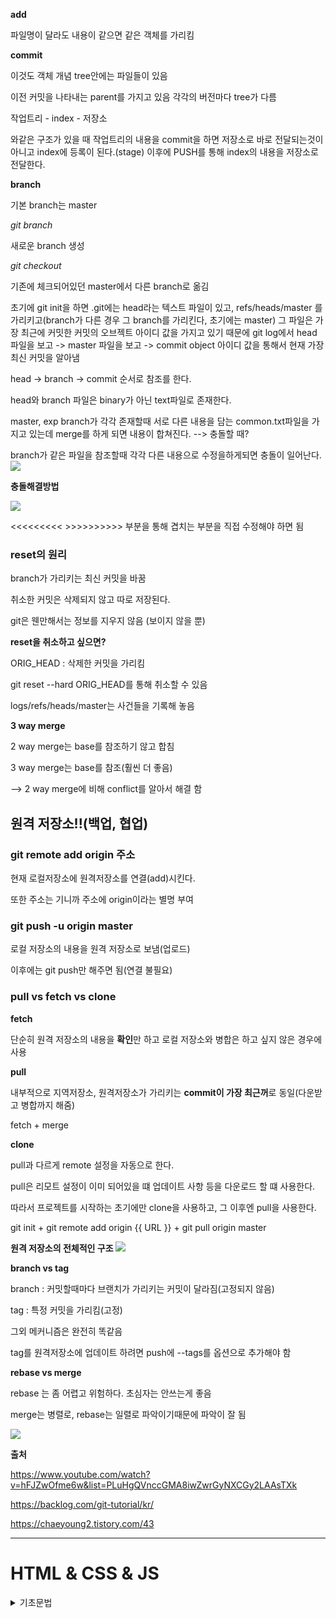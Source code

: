 
**add**

파일명이 달라도 내용이 같으면 같은 객체를 가리킴

**commit**

이것도 객체 개념 tree안에는 파일들이 있음

이전 커밋을 나타내는 parent를 가지고 있음
각각의 버전마다 tree가 다름

작업트리 - index - 저장소

와같은 구조가 있을 때 작업트리의 내용을 commit을 하면 저장소로 바로 전달되는것이 아니고 index에 등록이 된다.(stage) 이후에 PUSH를 통해 index의 내용을 저장소로 전달한다.

**branch**

기본 branch는 master

*git branch*

새로운 branch 생성

*git checkout*

기존에 체크되어있던 master에서 다른 branch로 옮김

초기에 git init을 하면 .git에는 head라는 텍스트 파일이 있고, refs/heads/master 를 가리키고(branch가 다른 경우 그 branch를 가리킨다, 초기에는 master)
그 파일은 가장 최근에 커밋한 커밋의 오브젝트 아이디 값을 가지고 있기 때문에 git log에서 head 파일을 보고 -> master 파일을 보고 -> commit object 아이디 값을 통해서 현재 가장 최신 커밋을 알아냄

head -> branch -> commit 순서로 참조를 한다.

head와 branch 파일은 binary가 아닌 text파일로 존재한다.

master, exp branch가 각각 존재할때 서로 다른 내용을 담는 common.txt파일을 가지고 있는데 merge를 하게 되면 내용이 합쳐진다.
--> 충돌할 때?

branch가 같은 파일을 참조할때 각각 다른 내용으로 수정을하게되면 충돌이 일어난다.
<img src="https://ifh.cc/g/6mvPar.png">

**충돌해결방법**

<img src="https://ifh.cc/g/CAsr75.png">

<<<<<<<<< >>>>>>>>>> 부분을 통해
겹치는 부분을 직접 수정해야 하면 됨

###  reset의 원리

branch가 가리키는 최신 커밋을 바꿈

취소한 커밋은 삭제되지 않고 따로 저장된다.

git은 웬만해서는 정보를 지우지 않음
(보이지 않을 뿐)

**reset을 취소하고 싶으면?**

ORIG_HEAD : 삭제한 커밋을 가리킴
 
git reset --hard ORIG_HEAD를 통해 취소할 수 있음 

logs/refs/heads/master는 사건들을 기록해 놓음

**3 way merge**

2 way merge는 base를 참조하기 않고 합침

3 way merge는 base를 참조(훨씬 더 좋음)

-->  2 way merge에 비해 conflict를 알아서 해결 함

## 원격 저장소!!(백업, 협업)

### git remote add origin 주소

현재 로컬저장소에 원격저장소를 연결(add)시킨다. 

또한 주소는 기니까 주소에 origin이라는 별명 부여

### git push -u origin master

로컬 저장소의 내용을 원격 저장소로 보냄(업로드)

이후에는 git push만 해주면 됨(연결 불필요)

### pull vs fetch vs clone

**fetch**

단순히 원격 저장소의 내용을 **확인**만 하고 로컬 저장소와 병합은 하고 싶지 않은 경우에 사용

**pull**

내부적으로 지역저장소, 원격저장소가 가리키는 **commit이 가장 최근꺼**로 동일(다운받고 병합까지 해줌)

fetch + merge

**clone**

pull과 다르게 remote 설정을 자동으로 한다.

pull은 리모트 설정이 이미 되어있을 떄 업데이트 사항 등을 다운로드 할 떄 사용한다.

따라서 프로젝트를 시작하는 초기에만 clone을 사용하고, 그 이후엔 pull을 사용한다.


git init + git remote add origin {{ URL }} + git pull origin master


**원격 저장소의 전체적인 구조**
<img src="https://img1.daumcdn.net/thumb/R1280x0/?scode=mtistory2&fname=https%3A%2F%2Fblog.kakaocdn.net%2Fdn%2Fdcc3ub%2FbtqNQamP35o%2FhmXwFIBPB82ea5NX3ZwQyK%2Ftfile.svg">

**branch vs tag**

branch : 커밋할때마다 브랜치가 가리키는 커밋이 달라짐(고정되지 않음)

tag : 특정 커밋을 가리킴(고정)

그외 메커니즘은 완전히 똑같음

tag를 원격저장소에 업데이트 하려면 push에 --tags를 옵션으로 추가해야 함

**rebase vs merge**

rebase
는 좀 어렵고 위험하다.
초심자는 안쓰는게 좋음

merge는 병렬로, rebase는
일렬로 파악이기때문에 파악이 잘 됨

<img src="https://ifh.cc/g/OtPK9V.jpg">

**출처**

https://www.youtube.com/watch?v=hFJZwOfme6w&list=PLuHgQVnccGMA8iwZwrGyNXCGy2LAAsTXk

https://backlog.com/git-tutorial/kr/

https://chaeyoung2.tistory.com/43
</details>

--------------------------------------------------------------------------------------

# HTML & CSS & JS

<details>
<summary>기초문법</summary>

----------------------------------

HTML, CSS부분은 모르는 내용 위주로 정리 하고, JS는 꼼꼼하게 정리한다.

----------------------------------

<details>
      <summary> vscode 단축키 모음 </summary>

+ 전체저장   
Ctrl + Alt + S   
      
+ 사이드바 열기/닫기   
 Ctrl + B    
+ 주석처리   
원하는 영역 드래그 후 Ctrl + /   
            </details>

<details> <summary>HTML</summary>
      
+ 블럭요소(block)   
p, div, h, ul, ol ,form 요소가 대표적이고, 데이터가 수평으로 쌓이며, 너비,여백을 설정할 수 없고 가로세로 모두 최소한으로 지정된다.
+ 인라인요소(글자요소, inline)   
span, a, img 요소가 대표적이고, 데이터가 수직으로 쌓이며 너비,여백을 설정할 수 있고 세로는 최소한으로, 가로는 최대한으로 지정된다. 
+ h   
제목에 해당하는 태그로 1~6까지 있고 숫자가 낮을수록 중요하고 크기가 크고 진하다.

+ img   
이미지 태그로 src값에는 이미지의 경로, alt값은 필수 값으로 이미지가 로드가 안됐을때 출력하는 기본 문자다.   
![image](https://user-images.githubusercontent.com/106851561/182117891-ebe5e6df-322c-424a-b319-a0eec129bede.png)
  + 상대경로   
 <img src="https://user-images.githubusercontent.com/106851561/182115723-e1d4361e-4cb4-47a8-becd-62d1bedfb2bc.png" width="400" heigth="400">
  여기서 ./값은 주위파일을 탐색하겠다는 뜻이고, 생략가능하다.    
 <img src="https://user-images.githubusercontent.com/106851561/182116419-eb319028-406e-422a-bac9-0ef07c3cee18.png" width="400" heigth="400">

  + 절대경로   
   /은 루트에 해당하는 값으로 최상위 폴더로 가서 찾는다는 뜻이다.   
  ../은 한 단위의 상위폴더로 가서 찾는다는 뜻이다.  
  <img src="https://user-images.githubusercontent.com/106851561/182116519-fbd80c50-d6d8-440b-9f0e-4720dc2b28b6.png" width="400" heigth="400">
<img src="https://user-images.githubusercontent.com/106851561/182116558-fe22145e-9f04-478d-b437-c9dde5f28ac0.png" width="400" heigth="400">

+ input   
입력태그로 type안에 데이터타입을 설정할 수 있다. 같은 name 속성끼리는 연관을 짓게 하여 하나를 선택하면 그 외에 것들은 체크가 해제된다.   
value 속성은 미리 입력된 값을 나타낸다.   
placehorder 속성은 힌트를 화면에 출력한다.

  + text    
  기본 네모상자
  + checkbox   
  체크박스
  + radio   
  동그란 버튼
+ span   
  글자들을 구분짓기 위해 사용하는 대표적 요소
+ label
input태그와 함께 사용하여 글자를 클릭하여도 요소가 선택되게 한다.
+ div   
대표적으로 박스들을 구분 짓기 위해 사용하는 태그, 매우 많이 사용됨.
+ ul,li
목록을 만드는 태그로 li는 하위 요소들로 서로 순서가 의미가 없을때 사용된다.
+ p   
한줄짜리 태그
+ table   
테이블 요소에 해당하는 태그
+ tr,td   
tr은 행을, td는 열을 만드는 태그로 html에서 복잡하게 행렬을 만드는 식은 구식이므로 쓸 일이 거의 없다.
+ br   
줄바꿈 태그   
+ a   
링크 태그, target속성은 브라우저 의 탭 위치를 가리키고, target="_blank"일때는 브라우저를 새창에서 연다.  
+ class   
요소를 지칭하는 중복 가능한 이름, 많이 쓰임.
+ id   
요소를 지칭하는 고유한 이름
+ data-이름="데이터   
요소에 데이터를 지정
</details>



<details> <summary>CSS</summary>   
      
+ ### 전체 선택자   
(*)
+ ### 태그 선택자      
태그이름
+ ### 클래스 선택자      
.
+ ### 아이디 선택자      
(#)
+ ### 일치 선택자   
span.orange 선택자 span과 .orange를 동시에 만족해야함
+ ### 자식 선택자   
ul > .orange   
ul태그 자식의 orange 클래스를 가진 요소 선택
+ ### 하위(후손) 선택자   
div. orange
div 태그 하위의 orange 클래스를 가진 요소 선택
+ ### 형제 선택자   
.orange + li   
orange 클래스의 다음 형제 요소 li태그 하나 선택
+ ### 일반 형제 선택자   
.oragne ~ li   
orange 클래스의 다음 형제 요소 li태그 모두 선택
+ ### hover   
마우스 커서 올라가 있을 때
+ ### active   
마우스 클릭하고 있을 때
+ ### focus   
input:foucs   
input 요소가 포커스되면 선택, 포커스가 가능한 태그들이 몇개 존재함. div같은건 안됨
+ ### ABC:first-child   
ABC가 형제 요소 중 첫째라면 선택, 주의 해야할 것이 반드시 ABC태그가 첫번째 형제요소여야 선택된다는 것임
<img src="https://user-images.githubusercontent.com/106851561/182659353-d1d6cbd5-505f-4155-b2ad-15740fbe9d2d.png" width="400" heigth="400">
<img src="https://user-images.githubusercontent.com/106851561/182659418-dde1b481-c892-4fe9-86ab-c19417247061.png" width="400" heigth="400">
+ ### ABC:last-child   
ABC:last-child   
ABC가 형제 요소 중 막내라면 선택
+ ### ABC:nth-child(n)   
이게 좀 중요한거같고 특정한 값을 *선택자를 통해 가리킬 수 있음.
ABC가 형제 요소 중 (n)째라면 선택
<img src="https://user-images.githubusercontent.com/106851561/182659891-a9310ed8-e257-4a4e-8423-6db67ffaea57.png" width="400" heigth="400">
그외에 2n, 2n+1,n+2,not(태그네임)등 짝수,홀수, 두번째부터, 태그네임빼고 선택할 수 있음

+ ### ABC::befor ABC::after   
선택자 ABC 요소의 내부 앞에 내용을 삽입하고, 반드시 content를 공백이라도 명시해야 한다. 인라인 요소에 해닫한다. display:block시 블럭요소로 전환 가능   
자주 사용된다고 한다.   
+ ### [ABC]   
속성 선택자로 속성 ABC를 포함한 요소 선택, 예를들어 type="", type="password"가 있을때 [type]도 가능하고, [type="password"]도 가능하다.
+ ### 상속   
<img src="https://user-images.githubusercontent.com/106851561/182801119-36f32ad4-1a09-463b-a529-0851d39a4505.png" width="400" heigth="400"> 
강제 상속시 inherit 속성 부여
+ ### 선택자 우선순위   
1. 점수가 높은 선언이 우선함!   
2. 점수가 같으면, 가장 마지막에 해석된 선언이 우선함!   
전체 선택자 : 0   
태그 선택자 : 1   
class 선택자 : 10   
id 선택자 : 100   
인라인 선언 : 1000   
!important : 99999999   
여기서 인라인 선언과 !important은 사용하지 않는 것이 바람직함. 쓸데없이 점수가 높음.


+ #### CSS 속성(레이아웃, 중요!!!)
   + #### 박스 모델
      + 너비(width, height) : 가로, 세로, auto:브라우저가 너비를 계산, 단위: px, em, vw등 단위로 지정
      + span : 대표적인 인라인 요소로, 포함한 콘텐츠 크기만큼 자동으로 줄어듬
      + div : 대표적 블록 요소, 가로는 부모 요소의 크기만큼 자동으로 늘어나고, 세로는 콘텐츠 크기만큼 자동으로 줄어든다.
      + max-width, max-height : 요소가 커질 수 있는 최대 가로/세로 너비 지정, none값을 줄 경우 최대 너비 제한 x, 0값은 최소 너비 제한 x
      + px : 픽셀
      + % : 상대적 백분율
      + em : 요소의 글꼴 크기
      + rem : 루트 요소(html)의 글꼴 크기
      + vw : 뷰포트 가로 너비의 백분율 : 브라우저의 크기에 따라 달라짐
      + vh : 뷰포드 세로 너비의 백분율 : 동일
      + margin : 요소 외부 여백을 지정하는 단축 속성   
      0 -> 외부 여백 없음, auto -> 브라우저가 여백을 계산, 단위지정 가능(px, em, vw등), 음수의 값 지정시 겹쳐짐   
      top, rigth, bottom, left 순서대로 지정   
      + padding : 요소 내부 여백을 지정하는 단축 속성으로 여백의 크기 만큼 요소의 크기가 커진다.   
      margin과 다르게 %를 자주 사용하고, 부모 요소의 가로 너비에 대한 비율로 지정할때 사용된다.
      + 테두리   
         + border: 선-두께 선-종류 선-색상; 역시나 요소의 크기가 커진다!   
         + border-width : margin과 padding과 같이 여러방향 지정 가능   
         + border-style : none, solid, dashed (선x, 실선, 파선 등), 여러방향 지정가능   
         + border-color : 색상 설정, 기본 색상은 검정, 여러방향 지정가능   
         + border-radius : 요소의 모서리를 둥글게 깎음, 단위지정(px, em ,vw)등, 여러방향 지정가능    
         일정 방향으로 지정할때 : border-top, border-top-width, border-top-style, border-top-color와 같이 지정 가능   
      + box-sizng   
      요소의 크기 게산 기준을 지정, content-box : 요소의 내용 기준, border-box : 요소의 내용 + padding + border로 크기 계산   
      요소에 지정한 가로너비와 세로너비만큼 정확한 크기로 내부 영역과 테두리 선을 추가할때 사용! ---> border-box 사용(자동계산), 기본값은 content-box
      + overflow   
      요소의 크기 이상으로 내용이 넘쳤을 때, 보여짐을 제어하는 단축 속성, 반드시 부모 영역에 지정!, overflow-x,y등 제어가능
         + visible : 넘친 내용 그대로 보여줌, 기본 속성
         + hidden : 넘친 내용 잘라냄   
         + auto : 넘친 내용이 있는 경우에만 잘라내고 스크롤바 생성
         <img src="https://user-images.githubusercontent.com/106851561/182825451-3f2e4da4-f3e1-4bf7-90a6-f14cb2592be4.png" width="400" heigth="400">   
      + display   
         + block : 상자 요소
         + inline : 글자 요소
         + inline-block : 글자 + 상자 요소, 기본 베이스는 글자인데 상자요소를 사용함
         + flex : 1차원 레이아웃
         + grid : 2차원 레이아웃
         + none : 화면에서 사라짐
         + 기타 : table, table-row, table-cell 등
      + opacity   
      투명도 지정, 1 : 불투명, 0~1 숫자 지정, 기본 1
      
   + #### 글꼴, 문자
      + font-style : 글자의 기울기, normal, italic 등등
      + font-weight : 두께, 두께(100~900) 지정, 기본 400
      + font-size : 크기, px단위 지정
      + line-height : 한 줄의 높이, 1.4 --> 글꼴 크기의 1.4가 한줄의 높이가 됨(배수 사용 권장)
      + font-family : 글꼴, 글꼴계열 필수로 지정해야 함.(후보 개념)
      + text-decoration : 문자의 장식(선) none->장식없음, underline->밑줄
      + text-indent : 문자 첫 줄의 들여쓰기 : 단위 지정, 기본 0은 들여쓰기 없음, 음수 사용 가능
   + #### 배경
      + background-position : center -> 정 가운데 배치, 방향 지정 가능, 단위 사용가능(~로부터 멀어지는 지점)
      + background-repeat : no-repeat -> 바둑판식 배열을 사용하지 않겠다. 수평,수직 반복 사용 가능
      + background-color : 색상
      + background-image : 이미지 삽입, url("경로") 사용, 절대 or 상대 경로, 배경색상은 이미지 뒤에 나온다.
      + background-size : 크기속성, auto가 기본(이미지 실제크기), cover:비율유지, 요소의 더 넓은 너비에 맞춤, contain:비율유지, 더 짧은 너비 맞춤(가로,세로 개념)   
      + background-attachment : 요소의 배경 이미지 스크롤 특성 -> scroll, fixed(이미지 고정)
   + #### 색상 표현
      + Hex 색상코드 : 브라우저에서 제공하는 색상 이름 : red, tomato, royalblue   
      + RGB : 빛의 삼원색, #000, #FFFFFF----> 실제 가장 많이 사용됨   
      + RGBA : 빛의 삼원색 + 투명도 : rgba(0, 0, 0, 0.5)
   + #### 배치
      + position : 요소의 위치 지정 기준, 음수 사용 가능
         + static : 기준 없음
         + relative : 요소 자신을 기준
         + absolute : 위치 상 부모 요소를 기준, 부모를 못찾을시 브라우저를 기준으로 배치함
         + fixed : 뷰포트(브라우저)를 기준(고정)
         + top, bottom. left, right : 요소의 각 방향별 거리 지정 auto -> 브라우저가 계산, 단위 지정
         + 요소 쌓임 순서 : 어떤 요소가 사용자와 더 가깝게 있는지(위에 쌓이는지) 결정
            + 요소에 position 속성의 값이 있는 경우 이ㅜ에 쌓임.(기본값 static 제외)
            + 1번 조건이 같은 경우, z-index 속성의 숫자 값이 높을 수록 위에 쌓임
            + 1번과 2번 조건까지 같은 경우, html의 다음 구조일 수록 위에 쌓임
            + z-index : 요소의 쌓임 정도를 지정, 숫자가 높을 수록 위에 쌓임, 기본으로 부모 요소와 동일한 쌓임 정도(0)
         + ##### 요소의 display가 변경될 때 : position 속성의 값으로 absolute, fixed가 지정된 요소는, display속성이 block으로 변경됨(중요!)                 
   + #### 플렉스(정렬) == 수평정렬
      + Flex Container   
        display: flex; 값이 들어있는 요소(부모)
        
         + flex-direction : 주 축을 설정
            + 수평 축 = 행
               + row : 행 축(좌=>우) 시작 -> 끝
               + row-reerse : 행 축(우=>좌)  끝 <- 시작
         + felx-wrap
         Flex items 묶음(줄 바꿈) 여부   
            + nowrap : 기본값, 묶음 없음, 한 줄로만 요소 정렬
            + wrap : 여러 줄로 묶음   
         <img src="https://user-images.githubusercontent.com/106851561/182852439-03c49879-c6dd-4e5c-9a2f-860fdd0a935d.png" width="400" heigth="400">
         + justify-content   
      주 축의 정렬 방법   
            + flex-start : flex items를 시작점으로 정렬 == **수평**일때 왼쪽정렬
            + flex-end : 끝점으로 정렬 == **수평**일때 오른쪽정렬
            + center : 가운데 정렬 == **수평**일때 가운데정렬
         + align-content   
      교차 축의 **여러 줄** 정렬 방법 == ** 수직 정렬**      
            + stretch : flex items를 시작점으로 정렬(기본 값으로 전체아님)
         나머지는 동일하고, 모두 전체에 대한 정렬   
      <img src="https://user-images.githubusercontent.com/106851561/182854379-d5ea73ea-d03b-4c0d-8c03-fd88ef6f9853.png" width="400" heigth="400">
         요소들이 두줄 이상이어야 align-content를 사용할 수 있고 두줄이려면 flex-wrap: wrap; 이어야 하고, 여백이 있어야하므로 **잘 사용안함**   
         + align-items(이게 content 보다 많이 쓰임)   
      교차 축의 한 줄 정렬 방법   
     <img src="https://user-images.githubusercontent.com/106851561/182855187-f5713773-bb0f-46d1-8813-d48f9bd34914.png" width="400" heigth="400">
         + #### 정렬할때 수평 == justify-content : center; 수직 == align=items: center; (display: flex; 선언후에)
      
      + Flex item   
        자식요소
           + order
              Flex item의 순서, 숫자부여, 숫자가 작을 수록 먼저, 기본 0
           + flex-grow
              증가 너비 비율, 0, 숫자부여
           + flex-shrink
              감소 너비 비율, 1, 숫자부여
           + flex-basis
              기본 auto : 요소의 content 너비, 단위로 지정 
                     
   + #### 전환
      + transition : 속성명 **지속시간**(필수) 타이밍함수 대기시간:   
         + transition-property : 속성이름, 기본값은 모든속성
         + transition-duration : 지속시간
         + transition-timing-function : 타이밍 함수 ex) ease, linear, ease-in ease-out, ease-in-out 등
         + transition-delay : 대기시간, 기본 0
      
   + #### 변환
      + transform : 변환함수1 변환함수 2 변환함수 ...;   
        transform : 원근법 이동 크기 회전 기울임;   
      + 2D변환함수
         + translate(x,y)   
         이동(x축, y축)
         + translateX(x)   
         이동(x축)
         + scale(x,y)   
         크기(x축, y축)
         + rotate(degree)   
         회전(각도)
         + skewX(x)   
         기울임(x축)
         + perspective 속성   
         하위 요소를 관찰하는 원근 거리를 지정(항상 맨 앞에 있어야함), 단위 지정
         <img src="https://user-images.githubusercontent.com/106851561/183002202-f8ec7e73-7fc8-46cd-8792-0286d68b1d93.png" width="200" height="200">   
         ** 부모 요소에다 사용하는걸 권장 **
         + backface-visibility   
         회전된 요소의 뒷면 숨김 여부
                                                                                                                                          </details>

<details><summary>JS</summary>

+ Tip
      + defer   
      가져온 JS 파일을 HTML 문서 분석 이후에 실행하도록 지시하는 속성
      
+ 변수   
주로 **const**를 사용하고, 재 할당 할 경우가 있는 변수의 경우 에는 **let**을 사용한다.
+ 함수   
다른 언어와 다르게 객체 데이터 안에 메소드를 정의하여 데이터로 사용할 수 있고, 익명함수가 존재함
   + 익명함수   
    function () {} 꼴, 호출은 안되고, 데이터에 할당 가능
+ DOM API(HTML 제어)        
   + HTML 요소  검색/찾기(가장 먼저 찾아진)
      + const boxEl = document.querySelector('.box'); ==> 요소1개
      + const boxEls = document.querySelectorAll('.box'); ==> 요소 모두(유사배열로 생성됨)
   + 찾은 요소들 반복해서 함수 실행!!   
       **익명 함수를 인수로 추가**   
         boxEls.forEach(function() {}));   
      **첫 번째 매개변수(boxEl) : 반복 중인 요소**   
      **두 번째 매개변수(index) : 반복 중인 번호**   
      boxEls.forEach(function (boxEl, index) {});   
      **출력**   
      boxEls.forEach(function (boxEl, index) {   
      boxEl.classList.add('order-$(index+1)');   
      console.log(index, boxEl);   
      });   
   + HTML 요소에 적용할 수 있는 메소드
      + boxEl.addEventListener();
   + 인수를 추가 가능
      + boxEl.addEventListener(1,2);
   + 이벤트(상황)
      + boxEl.addEventListener('click', 2);
   + 핸들러(실행할 함수)
      + boxEl.addEventListener('click', function() {   
      console.log(`Click!`);   
      });   
      **$를 사용하려면 ` 기호 사용하여야함**   
         ==> click이벤트를 요소에다가 지정한 후 클릭시 익명함수 작동하게 함
   + 요소의 클래스 정보 객체 활용
      + boxEl.classList.add('active');   
         active 클래스 추가
      + boxEl.classList.remove('active');   
         active 클래스 제거
      + boxEl.classList.contains('active);   
        True or False 반환
   + 값을 얻는 용도
      + cnosole.log(boxEl.textContent); ==> 텍스트 내용 반환
   + 값을 지정하는 용도
      + boxEl.textContent = 'whoknow';

+ 메소드 체이닝
      + 함수들을 연결고리를 통해 사용가능
      
+ 변수의 유효 범위
  + let, const(자주 사용됨)   
  블록 범위
  > function scope(){   
    if(true){   
        let(const) a=123   
    }   
    console.log(a)   
}   
scope()   
   에러 발생   
  + var(거의 사용하지 않음)      
  함수 범위
     가능
+ 형변환
   + **JS에서는 비교 연산자로 === 를 쓰는걸 권장**   
   ==쓰면 자동으로 형변환 일어나서 혼동을 준다.
   + 참 같은 값   
   true, {}, [], 1, 2, 'false', -12, '3.14' ...   
   + 거짓 같은 값(이걸 외우자)   
   false, '', null(의도적으로 비어있음), undefined(의도x), 0, -0, NaN(숫자데이터긴 한데 숫자아님 ex ) 1 + undefined)
   
+ 화살표 함수
   + () => {} vs function () {}   
   
            const double = function(x){   
            return x*2   
            }   

            console.log('double:', double(7))   

            const doubleArrow=(x)=>{   
                return x*2   
            }   

            console.log('doubleArrow', doubleArrow(7))   
            
            --------------------------------------------
            const doubleArrow = (x) => x * 2 //축약(엄청 편리하고 자주 사용됨)   
            중괄호와 return문은 세트임   
            축약형일때는 반드시 중괄호 밖에 소괄호로 감싸줘야함.
            const doubleArrow = x => ({ name: 'Whoknow' })
            
 + 즉시실행함수 : 만들면서 동시에 실행   
 
            (function () {   
               console.log(a*2)   
            })() //소괄호로 감싸고 마지막에 열고닫아주기

            (function () {
               console.log(a*2)
            {()); //열고닫고 소괄호로 감싸주기 ---> 권장!
            
 + 호이스팅 : 함수 선언부가 유효범위 최상단으로 끌어올려지는 현상


            const a=7

            double()

            function double(){
                console.log(a*2)
            }   
            // 함수 표현이 아닌 선언부가 아래쪽에서 작성했지만 위에서 호출이 가능함.
                
                
  + 타이머 함수
     + setTimeout(함수, 시간) : 일정 시간 후 함수 실행
     + setInterval(함수, 시간) : 시간 간격마다 함수 실행
     + clearTimeout() : 설정된 Timeout 함수를 종료
     + clearInterval() : 설정된 Interval 함수를 종료
     
  + 콜백함수 : 함수의 인수로 사용되는 함수
     
     
            function timeout(cb){
                setTimeout(() => {
                    console.log('Whoknow')
                    cb()
                },3000)
            }
            timeout(() => {
                console.log('Done!')
            })
            // Whoknow 출력 이후에 Done이 출력된다. ==> 특정한 실행 위치 보장
            
  + 클래스
  
             const whoknow={
                firstName:'Whoknow', //속성
                lastName:'Choi',  //속성
                getFullName:function(){  //메소드
                    return `${this.firstName} ${this.lastName}` //this = whoknow(객체)
                }
             }
             //속성과 메소드를 통틀어 멤버
             console.log(whoknow.getFullName())  
             
     + 생성자 함수와 프로토타입
     
            function User(first, last){ //대문자 --> 생성자 함수
                this.firstName=first
                this.lastName=last

            }
            User.prototype.getFullName = function () {
                return `${this.firstName} ${this.lastName}`
            }
            // 객체를 몇개를 만들던 메모리에 이부분은 한번만 만들어짐(모두 여기를 참조)

            const whoknow = new User('whoknow', 'Choi') //생성자 함수 --> 객체 데이터 생성
            const amy = new User('Amy', 'Clarke')
            const neo = new User('Neo', 'Smith')

            console.log(whoknow.getFullName())
            console.log(amy)
            console.log(neo)     
     
     
     + this 구분
     
            // this 
            // 일반 함수는 호출 위치에서 따라 this 정의
            // 화살표 함수는 자신이 선언된 함수 범위에서 this 정의!

            const whoknow = {
                name: 'whoknow',
                normal: function (){
                    console.log(this.name) //여기까지는 this가 뭘 가리키는지 확정 x, 호출때 결정
                },
                arrow: () =>{
                    console.log(this.name) //선언과 함께 결정은 되지만 알 수가 없음.
                }
            }
            whoknow.normal() // whoknow
            whoknow.arrow()  // undefined

            const amy = {
                name: 'Amy',
                normal: whoknow.normal, //호출이 아닌 함수자체가 할당됨
                arrow: whoknow.arrow
            }

            amy.normal() //Amy
            amy.arrow() //undefined
            
     + 화살표 함수와 this
     
            const timer = {
                name: 'Whoknow',
                timeout: function(){
                    setTimeout(() => {
                        console.log(this.name)
                    }, 2000)
                }

            }

            timer.timeout()
            // 화살표함수가 timeout 함수로 감싸져 있고 그 함수는 일반함수가 정의된 timer라는 객체 데이터를
            참조하기때문에 this == timer 이다.
            일반함수 사용시 setTimeout 안의 로직 어딘가에서 실행되기 때문에 undefined가 나타남.
            
    **setInterval, setTimeout 함수의 콜백함수를 이용할때는 화살표 함수를 이용하는 것이 좋다.**
    
    + ES6로 간단하게하기
    
            //ES6 Classes

            class User{
                constructor(first, last){
                    this.firstName=first
                    this.lastName=last
  
                }
                getFullName(){
                    return `$(this.firstName) $(this.lastName)`
                }
            }
   + 상속
   
            class Vehicle {
                constructor(name, wheel){
                    this.name=name
                    this.wheel=wheel
                }
            }

            const myVehicle = new Vehicle('운송수단', 2)
            console.log(myVehicle)

            class Bicycle extends Vehicle{
                constructor(name, wheel){
                    super(name, wheel) // super == Vehicle 그대로 Vehicle 로직 가져옴
                }
            }
            const myBicycle = new Bicycle('삼천리', 2)
            const daughterBicycle = new Bicycle('세발', 3)
            console.log(myBicycle)
            console.log(daughterBicycle)
            class Car extends Vehicle{
                constructor(name, wheel, license){
                    super(name, wheel) // super == Vehicle
                    this.license = license //새로운 로직추가
                }
            }

            const myCar = new Car('벤츠', 4, true)
            const daughterCar = new Car('포르쉐', 4, false)

            console.log(myCar)
            console.log(daughterCar)
            
            
            
   + Level up(파이썬이랑 매우매우 유사함)
       + 문자
          + indexOF : 문자열의 첫 번째 등장 인덱스 반환, 없으면 -1
          + length : 문자열의 길이
          + slice(시작인덱스, 끝인덱스) : 문자열 잘라서 추출(끝인덱스 직전까지)
          + replace('기존문자', '바꿀문자열') : 문자열 바꾸기
          + match : 정규표현식, 배열데이터 반환 가능
          + trim : 앞뒤 공백문자 제거
       + 숫자
          + toFixed(n) : 소수점 n번째 자리까지만 놔둠, 문자데이터 반환
          + parseInt : int형 타입변환
          + Math객체
             + abs : 절댓값
             + min : 최소값
             + max : 최대값
             + ceil : 올림(기본적으로 정수단위)
             + floor : 내림
             + round : 반올림
             + random : 랜덤값
          + 배열 API
             + 배열.lenght : 배열의 길이
             + 배열.concat() : 병합(원본 데이터 손상x)
             + forEach() : 아이템 개수 만큼 안의 괄호안의 함수 반복(반복문의 느낌), **반환값이 없음**
             
                   fruits.forEach(function (fruit, i){
                      console.log(fruit, i)
                        })
                        
             + map() : forEach와 같이 반복되지만 메소드로 실행된 새로운 배열이 반환됨 **반환값이 있음**
             
                        const numbers=[1,2,3,4]
                        const fruits=['Apple', 'Banana', 'Cherry']

                        const a=fruits.forEach((fruit, i)=> {
                            console.log(`${fruit}-${i}`)
                        })
                        console.log(a) //undefined

                        const b= fruits.map((fruit, i) =>({

                            id: i,
                            name: fruit
                        }))

                        console.log(b) //        
                  
             + filter() : 일정한 기준에 의해 필터링후 반환
             + find() : 아이템 반환
             + findIndex() : 아이템 인덱스 반환
             + includes() : 포함되어 있는지
             + push() : 배열 뒤에 값 추가
             + unshift() : 배열 앞에 값 추가
             + reverse() : 배열 거꾸로 뒤집기, **원본 수정됨**
             + splice(인덱스, 아이템지울개수) : **원본 수정됨**
             + splice(인덱스, 아이템지울개수, 끼워넣을값) 으로도 사용됨
             
          + 객체
             + Object.assign(대상객체, 출처객체) : 객체 복사(일반 데이터값에는 사용 x)

                        const userAge={
                        name:'Whoknow',
                        age:85
                        }

                        const userEmail = {
                        name:'Whoknow',
                        email:'gnsdh8616@naver.com'
                        }

                        const target=Object.assign(userAge, userEmail) // target === userAge
                        const target=Object.assign({}, userAge, userEmail)// target !== userAge, 새로운 객체 리터럴에 할당
                  
             + Object.keys() : key 값들로 이루어진 배열 데이터 반환

                        const user={
                            name:'Whoknow',
                            age:85,
                            email:'gnsdh8616@naver.com'
                        }

                        const keys=Object.keys(user)
                        console.log(keys) //key 값들

                        console.log(user['email'])

                        const values=keys.map(key => user[key])
                        console.log(values) //value 값들
                  
             + 구조분해 할당 : 값 꺼내오기(필요한 것만 가져올 수 있다는 장점)

                        const users={
                        name:'Whoknow',
                        age:85,
                        email:'gnsdh8626@naver.com',
                        }

                        const {name,age,email}=users
                        console.log(name, age, email) 

                        const fruits =['Apple, 'Banana', Cherry']
                        const [a,b,c]= fruits
                        console.log(a,b,c)
                  
             + 전개연산자(Spread)

                        const fruits=['Apple', 'Banana', 'Cherry']
                        console.log(fruits) //배열형태로 출력
                        console.log(...fruits) //각각의 문자데이터 출력

                        function toObject(a,b,c){
                            return{
                                a:a,
                                b:b,
                                c:c
                            }
                        }
                        console.log(toObject(...fruits))
                        //원래이렇게 복잡 -> console.log(toObject(fruits[0], fruits[1], fruits[2]))
                  
              
                        const fruits=['Apple', 'Banana', 'Cherry', 'Orange']

                        function toObject(a,b, ...c){ //rest parameter ...(나머지 할당)
                            return{
                                a:a,
                                b:b,
                                c:c
                            }
                        }
                        console.log(toObject(...fruits))
                        
                        
                        const fruits=['Apple', 'Banana', 'Cherry', 'Orange']

                        const toObject=(a,b, ...c) =>({a,b,c}) //객체데이터 반환시 소괄호로 묶기

                        console.log(toObject(...fruits)) 
                        
              + 데이터 불변성
                 + 원시 데이터 : String, Number, Boolean, undefined, null
                    기본적으로 같게 생겼으면(똑같은 메모리 주소 참조) 같고, 다르게 생겼으면 다르다. 
                 + 참조 데이터 : Array, fucntion, Object
                    이와 달리 새로운 값을 만들때마다 새로운 메모리 주소에 값을 할당하므로, 똑같이 생겼어도 다를 수 있음   
                    b=a와 같이 할당연산자 사용시, 복사 느낌보다는 메모리 주소 참조를 옮겨간다고 생각하면 된다.   
                    그러므로 하나 수정하면 다른쪽도 수정한다.   
                    
                       + 얕은 복사(참조 데이터 내부에 또 다른 참조 데이터가 없을때)
                          객체의 주소값을 복사한다
                       
                          const user={
                              name:'Whoknow',
                              age:25,
                              emails:['gnsdh8616@naver.com']
                              }
                              const copyUser=Object.assign({}, user) //(대상객체, 출처객체) --> 얕은복사(리터럴생성)
                              // --> 동일const copyUser={...user}
                              console.log(copyUser === user) //false
                              user.age=22
                              console.log('user', user) //22
                              console.log('copyUser', copyUser) //25
   
                       + 깊은 복사(참조 데이터 내부에 또 다른 참조 데이터가 있을때)(복잡해서 loadsh로 구현)
                          객체의 실제 값을 복사한다
                       
                + 데이터 가져오기, 내보내기   
                <img src="https://user-images.githubusercontent.com/106851561/183827144-0782c842-82c4-4556-bc7f-abdb1122cb7e.png" width="400" height="400">   
                
                기본통로로 나가는경우는 이름이 없어도 됨.   
                이름을 설정하려면 {}로 묶어서 사용해야함.   
                **기본통로는 하나의 파일만 내보냄**   
                **이름설정통로는 여러개 가능**    
                **default는 하나의 파일에서 딱 한번만 사용가능**   
                
                
                        import * as R from './getRandom' // *는 와일드카드 : 모든~

                        console.log(R) // 모든 데이터 가져옴
                
                
                
                + lodash의 유용한 메소드들
                
                   + uniqBy(배열, '구분할속성') : 중복 제거 (합칠 데이터가 하나일 때 사용)
                   + unionBy(배열, 합칠배열, '구분할속성') : 중복 제거와 동시에 합쳐줘서 반환해줌 (합칠 데이터가 여러개 일때 사용)
                   
                              import _ from 'lodash'

                              const usersA=[
                                  {userId:'1', name:'whoknow'},
                                  {userId:'2', name:'Neo'}
                              ]

                              const usersB=[
                                  {userId:'1', name:'whoknow'},
                                  {userId:'3', name:'Amy'}
                              ]

                              const usersC=usersA.concat(usersB)
                              console.log(usersC)
                              console.log('uniqBy', _.uniqBy(usersC, 'userId'))

                              const usersD= _.unionBy(usersA, usersB, 'userId')
                              console.log('unionBy', usersD)
                        
                + find(배열, 데이터) : 배열과 데이터 값 반환
                + findIndex(배열, 데이터) : 인덱스 값 반환
                + remove(배열, 데이터) : 삭제
                
                        import _ from 'lodash'

                        const users=[
                            {userId:'1', name:'whoknow'},
                            {userId:'2', name:'Neo'}
                        ]

                        const foundUser= _.find(users, {name:'Neo'})
                        const foundUserIndex= _.findIndex(users, {name:'Neo'})
                        console.log(foundUser) //{userId:'2', name:'Neo'}
                        console.log(foundUserIndex) //1

                        _.remove(users, {name:'whoknow'})
                        console.log(users)

           + Json(자바스크립트의 객체 표기법) - 키 값 쌍   
             문자 데이터 형태로 저장되고, js파일에서 로드하면 자동으로 객체 데이터로 불러와진다.   
             **Json.stringify()를 하면 다시 문자데이터로 변환된다.**   
             **Json.parse()를 하면 다시 객체데이터로 변화된다.**   
             
           + Storage
              + localstorage : 데이터가 만료되지 않음 **활용성 높음, 문자데이터로 전부 변환해야함**
              + sessionstroage : 페이지 닫으면 데이터 지워짐
      
      
                              const user={
                                  name:'whoknow',
                                  age:22
                              }
                              localStorage.setItem('user', JSON.stringify(user)) //localstorage 부분 설정(문자열변환)
                              const str=localStorage.getItem('user') //localstorage로부터 값 가져오기
                              const obj=JSON.parse(str) //객체 데이터로 변환
                              obj.age=21 //수정
                              console.log(obj) //출력, 여기까지는 콘솔값만 수정
                              localStorage.setItem('user', JSON.stringify(obj)) //localstorage부분 설정
             
             
           + omdbapi(querystring 형태)
              
              <img src="https://user-images.githubusercontent.com/106851561/183841167-60987101-3923-4c66-aeaf-2da04c361c71.png" width="800" height="300">   
              
             + Axois : Json, 즉 문자데이터 형태로 되어있는 것들을 main.js 에서 처리하기 위해 도와주는 도구 

      
                        import axios from 'axios'

                        function fetchMovies(){
                            axios
                            .get('https://www.omdbapi.com/?apikey=7035c60c&s=frozen') //요청
                            .then(res => { //콜백
                                console.log(res)
                                const h1El=document.querySelector('h1')
                                const imgEl=document.querySelector('img')
                                h1El.textContent=res.data.Search[0].Title //제목
                                imgEl.src=res.data.Search[0].Poster //포스터를 웹브라우저에 띄우기
                            }) //메소드 체이닝, 서버요청 -> 응답으로 반환
                        }

                        fetchMovies()
                        
                        
                        
          
          + 정규표현식   
             문자열을 검색하고 대체하는 데 사용 가능한 일종의 형식 언어(패턴)   
             간단한 문자 검색부터 이메일, 패스워드 검사 등을 정규식 패턴으로 빠르게 수행 가능





